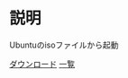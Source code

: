 # 説明
Ubuntuのisoファイルから起動

[ダウンロード](https://old-releases.ubuntu.com/releases/20.04.4/ubuntu-20.04-beta-desktop-amd64.iso)
[一覧](https://old-releases.ubuntu.com/releases/20.04.4/)

